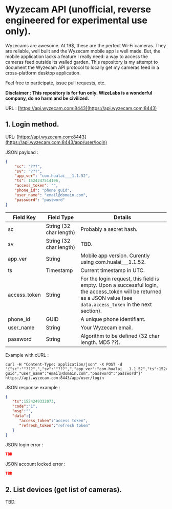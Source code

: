 # Wyzecam API (unofficial, reverse engineered for experimental use only).

Wyzecams are awesome. At 19$, these are the perfect Wi-Fi cameras. They are reliable, well built and the Wyzecam mobile app is well made. But, the mobile application lacks a feature I really need: a way to access the cameras feed outside its walled garden. This repository is my attempt to document the Wyzecam API protocol to locally get my cameras feed in a cross-platform desktop application.

Feel free to participate, issue pull requests, etc.

**Disclaimer : This repository is for fun only. WizeLabs is a wonderful company, do no harm and be civilized.**

URL : [https://api.wyzecam.com:8443](https://api.wyzecam.com:8443)

## 1. Login method.

URL: [https://api.wyzecam.com:8443](https://api.wyzecam.com:8443/app/user/login)

JSON payload : 

```json
{
    "sc": "???",
    "sv": "???",
    "app_ver": "com.hualai___1.1.52",
    "ts": 1524247514196,
    "access_token": "",
    "phone_id": "phone guid",
    "user_name": "email@domain.com",
    "password": "password"
}
```

Field Key  | Field Type | Details
------------- | ------------- | -------------
sc  | String (32 char length) | Probably a secret hash.
sv  | String (32 char length) | TBD.
app_ver | String | Mobile app version. Curently using com.hualai___1.1.52.
ts | Timestamp | Current timestamp in UTC.
access_token | String | For the login request, this field is empty. Upon a successful login, the access_token will be returned as a JSON value (see ```data.access_token``` in the next section).
phone_id | GUID | A unique phone identifiant.
user_name | String | Your Wyzecam email.
password | String | Algorithm to be defined (32 char length. MD5 ??).


Example with cURL :

```curl
curl -H "Content-Type: application/json" -X POST -d '{"sc":""???",","sv":""???",","app_ver":"com.hualai___1.1.52","ts":1524248711789,"access_token":"","phone_id":"phone guid","user_name":"email@domain.com","password":"password"}' https://api.wyzecam.com:8443/app/user/login
```

JSON response example :


```json
{
   "ts":1524249332073,
   "code":"1",
   "msg":"",
   "data":{
      "access_token":"access token",
      "refresh_token":"refresh token"
   }
}

```

JSON login error :


```json
TBD

```

JSON account locked error :

```json
TBD

```

## 2. List devices (get list of cameras).

TBD.